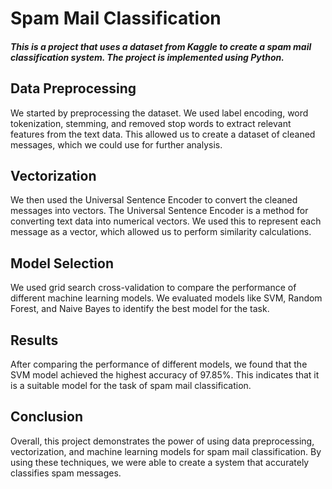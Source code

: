 # Spam Mail Classification
##### This is a project that uses a dataset from Kaggle to create a spam mail classification system. The project is implemented using Python.

## Data Preprocessing
We started by preprocessing the dataset. We used label encoding, word tokenization, stemming, and removed stop words to extract relevant features from the text data. This allowed us to create a dataset of cleaned messages, which we could use for further analysis.

## Vectorization
We then used the Universal Sentence Encoder to convert the cleaned messages into vectors. The Universal Sentence Encoder is a method for converting text data into numerical vectors. We used this to represent each message as a vector, which allowed us to perform similarity calculations.

## Model Selection
We used grid search cross-validation to compare the performance of different machine learning models. We evaluated models like SVM, Random Forest, and Naive Bayes to identify the best model for the task.

## Results
After comparing the performance of different models, we found that the SVM model achieved the highest accuracy of 97.85%. This indicates that it is a suitable model for the task of spam mail classification.

## Conclusion
Overall, this project demonstrates the power of using data preprocessing, vectorization, and machine learning models for spam mail classification. By using these techniques, we were able to create a system that accurately classifies spam messages.
